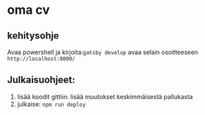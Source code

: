 # oma cv

## kehitysohje
Avaa powershell ja kirjoita:`gatsby develop` 
avaa selain osoitteeseen `http://localhost:8000/`

## Julkaisuohjeet:
1. lisää koodit gittiin: lisää muutokset keskimmäisestä pallukasta
2. julkaise: `npm run deploy`